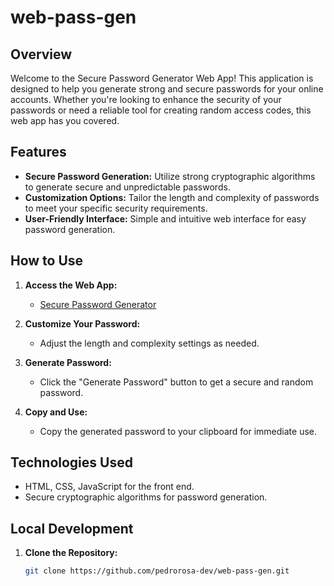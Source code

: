 # web-pass-gen

## Overview

Welcome to the Secure Password Generator Web App! This application is designed to help you generate strong and secure passwords for your online accounts. Whether you're looking to enhance the security of your passwords or need a reliable tool for creating random access codes, this web app has you covered.

## Features

- **Secure Password Generation:** Utilize strong cryptographic algorithms to generate secure and unpredictable passwords.
- **Customization Options:** Tailor the length and complexity of passwords to meet your specific security requirements.
- **User-Friendly Interface:** Simple and intuitive web interface for easy password generation.

## How to Use

1. **Access the Web App:**
   - [Secure Password Generator](#)

2. **Customize Your Password:**
   - Adjust the length and complexity settings as needed.

3. **Generate Password:**
   - Click the "Generate Password" button to get a secure and random password.

4. **Copy and Use:**
   - Copy the generated password to your clipboard for immediate use.

## Technologies Used

- HTML, CSS, JavaScript for the front end.
- Secure cryptographic algorithms for password generation.

## Local Development

1. **Clone the Repository:**
   ```bash
   git clone https://github.com/pedrorosa-dev/web-pass-gen.git

